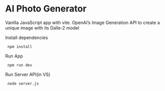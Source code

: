 # AI Photo Generator #

Vanilla JavaScript app with vite.
OpenAI’s Image Generation API to create a unique image with its Dalle-2 model

Install dependencies
```
 npm install
```

Run App
```
 npm run dev
```

Run Server API(in VS)
```
 node server.js
```
